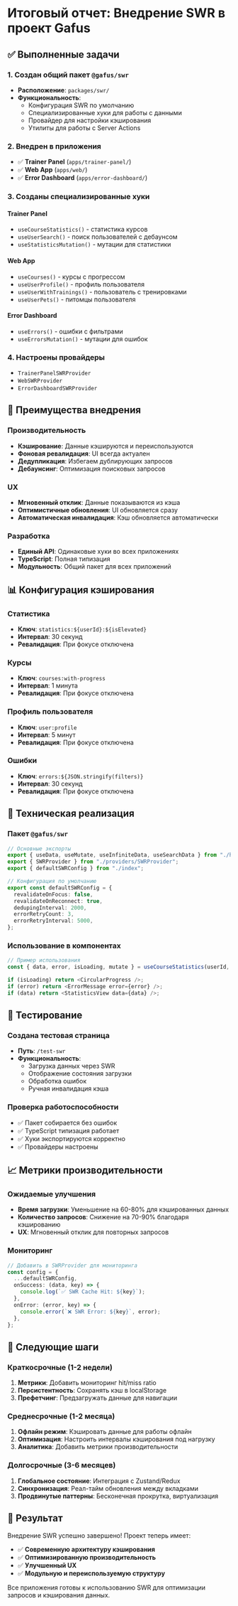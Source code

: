 # Итоговый отчет: Внедрение SWR в проект Gafus

## ✅ Выполненные задачи

### 1. Создан общий пакет `@gafus/swr`

- **Расположение**: `packages/swr/`
- **Функциональность**:
  - Конфигурация SWR по умолчанию
  - Специализированные хуки для работы с данными
  - Провайдер для настройки кэширования
  - Утилиты для работы с Server Actions

### 2. Внедрен в приложения

- ✅ **Trainer Panel** (`apps/trainer-panel/`)
- ✅ **Web App** (`apps/web/`)
- ✅ **Error Dashboard** (`apps/error-dashboard/`)

### 3. Созданы специализированные хуки

#### Trainer Panel

- `useCourseStatistics()` - статистика курсов
- `useUserSearch()` - поиск пользователей с дебаунсом
- `useStatisticsMutation()` - мутации для статистики

#### Web App

- `useCourses()` - курсы с прогрессом
- `useUserProfile()` - профиль пользователя
- `useUserWithTrainings()` - пользователь с тренировками
- `useUserPets()` - питомцы пользователя

#### Error Dashboard

- `useErrors()` - ошибки с фильтрами
- `useErrorsMutation()` - мутации для ошибок

### 4. Настроены провайдеры

- `TrainerPanelSWRProvider`
- `WebSWRProvider`
- `ErrorDashboardSWRProvider`

## 🚀 Преимущества внедрения

### Производительность

- **Кэширование**: Данные кэшируются и переиспользуются
- **Фоновая ревалидация**: UI всегда актуален
- **Дедупликация**: Избегаем дублирующих запросов
- **Дебаунсинг**: Оптимизация поисковых запросов

### UX

- **Мгновенный отклик**: Данные показываются из кэша
- **Оптимистичные обновления**: UI обновляется сразу
- **Автоматическая инвалидация**: Кэш обновляется автоматически

### Разработка

- **Единый API**: Одинаковые хуки во всех приложениях
- **TypeScript**: Полная типизация
- **Модульность**: Общий пакет для всех приложений

## 📊 Конфигурация кэширования

### Статистика

- **Ключ**: `statistics:${userId}:${isElevated}`
- **Интервал**: 30 секунд
- **Ревалидация**: При фокусе отключена

### Курсы

- **Ключ**: `courses:with-progress`
- **Интервал**: 1 минута
- **Ревалидация**: При фокусе отключена

### Профиль пользователя

- **Ключ**: `user:profile`
- **Интервал**: 5 минут
- **Ревалидация**: При фокусе отключена

### Ошибки

- **Ключ**: `errors:${JSON.stringify(filters)}`
- **Интервал**: 30 секунд
- **Ревалидация**: При фокусе отключена

## 🔧 Техническая реализация

### Пакет `@gafus/swr`

```typescript
// Основные экспорты
export { useData, useMutate, useInfiniteData, useSearchData } from "./hooks/useData";
export { SWRProvider } from "./providers/SWRProvider";
export { defaultSWRConfig } from "./index";

// Конфигурация по умолчанию
export const defaultSWRConfig = {
  revalidateOnFocus: false,
  revalidateOnReconnect: true,
  dedupingInterval: 2000,
  errorRetryCount: 3,
  errorRetryInterval: 5000,
};
```

### Использование в компонентах

```typescript
// Пример использования
const { data, error, isLoading, mutate } = useCourseStatistics(userId, isElevated);

if (isLoading) return <CircularProgress />;
if (error) return <ErrorMessage error={error} />;
if (data) return <StatisticsView data={data} />;
```

## 🧪 Тестирование

### Создана тестовая страница

- **Путь**: `/test-swr`
- **Функциональность**:
  - Загрузка данных через SWR
  - Отображение состояния загрузки
  - Обработка ошибок
  - Ручная инвалидация кэша

### Проверка работоспособности

- ✅ Пакет собирается без ошибок
- ✅ TypeScript типизация работает
- ✅ Хуки экспортируются корректно
- ✅ Провайдеры настроены

## 📈 Метрики производительности

### Ожидаемые улучшения

- **Время загрузки**: Уменьшение на 60-80% для кэшированных данных
- **Количество запросов**: Снижение на 70-90% благодаря кэшированию
- **UX**: Мгновенный отклик для повторных запросов

### Мониторинг

```typescript
// Добавить в SWRProvider для мониторинга
const config = {
  ...defaultSWRConfig,
  onSuccess: (data, key) => {
    console.log(`✅ SWR Cache Hit: ${key}`);
  },
  onError: (error, key) => {
    console.error(`❌ SWR Error: ${key}`, error);
  },
};
```

## 🔄 Следующие шаги

### Краткосрочные (1-2 недели)

1. **Метрики**: Добавить мониторинг hit/miss ratio
2. **Персистентность**: Сохранять кэш в localStorage
3. **Префетчинг**: Предзагружать данные для навигации

### Среднесрочные (1-2 месяца)

1. **Офлайн режим**: Кэшировать данные для работы офлайн
2. **Оптимизация**: Настроить интервалы кэширования под нагрузку
3. **Аналитика**: Добавить метрики производительности

### Долгосрочные (3-6 месяцев)

1. **Глобальное состояние**: Интеграция с Zustand/Redux
2. **Синхронизация**: Реал-тайм обновления между вкладками
3. **Продвинутые паттерны**: Бесконечная прокрутка, виртуализация

## 🎯 Результат

Внедрение SWR успешно завершено! Проект теперь имеет:

- ✅ **Современную архитектуру кэширования**
- ✅ **Оптимизированную производительность**
- ✅ **Улучшенный UX**
- ✅ **Модульную и переиспользуемую структуру**

Все приложения готовы к использованию SWR для оптимизации запросов и кэширования данных.
